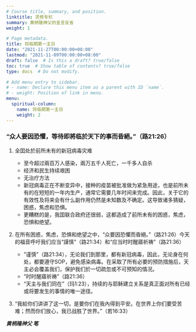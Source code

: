 ```yaml
---
# Course title, summary, and position.
linktitle: 灵修专栏
summary: 黄柄隆神父的圣言反省
weight: 1

# Page metadata.
title: 将临期第一主日
date: "2021-11-27T00:00:00+08:00"
lastmod: "2021-11-09T00:00:00+08:00"
draft: false  # Is this a draft? true/false
toc: true  # Show table of contents? true/false
type: docs  # Do not modify.

# Add menu entry to sidebar.
# - name: Declare this menu item as a parent with ID `name`.
# - weight: Position of link in menu.
menu:
  spiritual-column:
    name: 将临期第一主日
    weight: 2
---
```


### “众人要因恐懼，等待即將临於天下的事而昏絕。”（路21:26）
1. 全囯处於前所未有的新冠病毒灾难
   - 至今超过兩百万人感染，兩万五千人死亡，一千多人自杀
   - 经济和民生持续艰困
   - 无治疗方法
   - 新冠病毒正在不断变异中，接种的疫苗被批准做为紧急用途，也是前所未有的在短短的一年内生产，通常它需要几年时间来完成。因此，关于它的有效性及将来会有什么副作用仍然是未知数及不确定。这导致诸多猜疑，困惑，焦虑和恐惧。
   - 更糟糕的是，我囯联合政府还很弱，这都造成了前所未有的困惑，焦虑，恐惧和绝望。

2. 在所有困惑，焦虑，恐惧和绝望之中，“众要因恐懼而昏絕。”（路21:26）今天的福音呼吁我们应当“謹慎”（路21:34）和“应当时时醒寤祈祷”（路21:36）
   - ”谨慎”（路21:34），无论我们到那里，都有新冠病毒，因此，无论身在何处，都要遵守SOP，避免感染病毒。在采取了所有必要的预防措施后，天主必会覆盖我们，保护我们於一切疏忽或不可预知的情况。
   - ”时时醒寤祈祷”（路21:36）
   - “天主与我们同在”（玛1:23），持续的与耶稣建立关系是真正面对所有已经或将要发生的事情的唯一途径。

3. “我給你们讲讲了这一切，是要你们在我內得到平安。在世界上你们要受苦难；然而你们放心，我已战胜了世界。”（若16:33）

___黄柄隆神父 笔___
